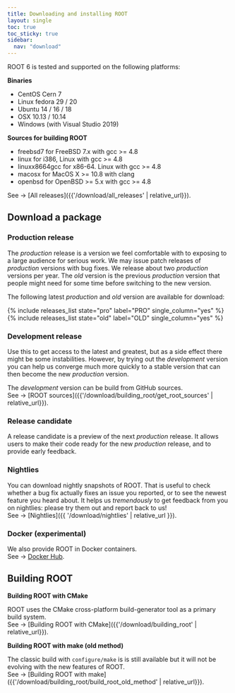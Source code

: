 ```yaml
---
title: Downloading and installing ROOT
layout: single
toc: true
toc_sticky: true
sidebar:
  nav: "download"
---
```


ROOT 6 is tested and supported on the following platforms:

**Binaries**
- CentOS Cern 7
- Linux fedora 29 / 20
- Ubuntu 14 / 16 / 18
- OSX 10.13 / 10.14
- Windows (with Visual Studio 2019)

**Sources for building ROOT**

- freebsd7 for FreeBSD 7.x with gcc >= 4.8
- linux for i386, Linux with gcc >= 4.8
- linuxx8664gcc for x86-64. Linux with gcc >= 4.8
- macosx for MacOS X >= 10.8 with clang
- openbsd for OpenBSD >= 5.x with gcc >= 4.8

See → [All releases]({{'/download/all_releases' | relative_url}}).


## Download a package

### Production release

The _production_ release is a version we feel comfortable with to exposing to a large audience for serious work.
We may issue patch releases of _production_ versions with bug fixes. We release about two
_production_ versions per year. The _old_ version is the previous _production_ version that
people might need for some time before switching to the new version.

The following latest _production_ and _old_ version are available for download:

{% include releases_list state="pro" label="PRO" single_column="yes" %}
{% include releases_list state="old" label="OLD" single_column="yes" %}


### Development release
Use this to get access to the latest and greatest, but as a side effect there might be some
instabilities. However, by trying out the _development_ version you can help us converge
much more quickly to a stable version that can then become the new _production_ version.

The _development_ version can be build from GitHub sources.<br>
See → [ROOT sources]({{'/download/building_root/get_root_sources' | relative_url}}).

### Release candidate
A release candidate is a preview of the next _production_ release. It allows users to
make their code ready for the new _production_ release, and to provide early feedback.

### Nightlies
You can download nightly snapshots of ROOT. That is useful to check whether a bug fix actually fixes an issue you reported, or to see the newest
feature you heard about. It helps us _tremendously_ to get feedback from you on nightlies: please try them out and report back to us!<br>
See → [Nightlies]({{ '/download/nightlies' | relative_url }}).

### Docker (experimental)
We also provide ROOT in Docker containers.<br>
See → [Docker Hub](https://hub.docker.com/r/rootproject/root-ubuntu16/).

## Building ROOT

**Building ROOT with CMake**

ROOT uses the CMake cross-platform build-generator tool as a primary build system.<br>
See → [Building ROOT with CMake]({{'/download/building_root' | relative_url}}).

**Building ROOT with make (old method)**

The classic build with `configure/make` is is still available but it will not be evolving with the new features of ROOT.<br>
See → [Building ROOT with make]({{'/download/building_root/build_root_old_method' | relative_url}}).


